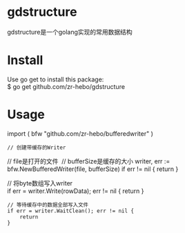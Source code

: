 # gdstructure
gdstructure是一个golang实现的常用数据结构

# Install

Use go get to install this package:<br>
$ go get github.com/zr-hebo/gdstructure

# Usage

  import (
    bfw "github.com/zr-hebo/bufferedwriter"
  )

	// 创建带缓存的Writer
  // file是打开的文件
  // bufferSize是缓存的大小
  writer, err := bfw.NewBufferedWriter(file, bufferSize)
	if err != nil {
		return
	}
  
  // 将byte数组写入writer	
  if err = writer.Write(rowData); err != nil {
		return
	}

	// 等待缓存中的数据全部写入文件
	if err = writer.WaitClean(); err != nil {
		return
	}

